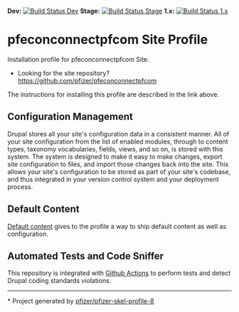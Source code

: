 __Dev:__ [![Build Status Dev](https://github.com/pfizer/pfeconconnectpfcom_profile/actions/workflows/testing.yml/badge.svg?branch=dev)](https://github.com/pfizer/pfeconconnectpfcom_profile/actions/workflows/testing.yml?query=branch%3Adev)
__Stage:__ [![Build Status Stage](https://github.com/pfizer/pfeconconnectpfcom_profile/actions/workflows/testing.yml/badge.svg?branch=stage)](https://github.com/pfizer/pfeconconnectpfcom_profile/actions/workflows/testing.yml?query=branch%3Astage)
__1.x:__ [![Build Status 1.x](https://github.com/pfizer/pfeconconnectpfcom_profile/actions/workflows/testing.yml/badge.svg?branch=1.x)](https://github.com/pfizer/pfeconconnectpfcom_profile/actions/workflows/testing.yml?query=branch%3A1.x)

# pfeconconnectpfcom Site Profile

Installation profile for pfeconconnectpfcom Site.
- Looking for the site repository? https://github.com/pfizer/pfeconconnectpfcom

The instructions for installing this profile are described in the link above.

## Configuration Management
Drupal stores all your site's configuration data in a consistent manner. All of your site configuration from the list of enabled modules, through to content types, taxonomy vocabularies, fields, views, and so on, is stored with this system. The system is designed to make it easy to make changes, export site configuration to files, and import those changes back into the site. This allows your site's configuration to be stored as part of your site's codebase, and thus integrated in your version control system and your deployment process.

## Default Content
[Default content](https://www.drupal.org/project/default_content) gives to the profile a way to ship default content as well as configuration.

## Automated Tests and Code Sniffer
This repository is integrated with [Github Actions](https://github.com/pfizer/pfeconconnectpfcom_profile/actions) to perform tests and detect Drupal coding standards violations.

***
\* Project generated by [pfizer/pfizer-skel-profile-8](https://github.com/pfizer/pfizer-skel-profile-8)
